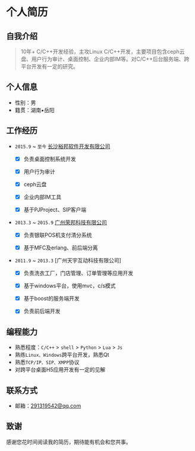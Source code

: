 # 个人简历
> 

## 自我介绍
> 10年+ C/C++开发经验，主攻Linux C/C++开发，主要项目包含ceph云盘、用户行为审计、桌面控制、企业内部IM等。对C/C++后台服务端、跨平台开发有一定的研究。

## 个人信息
* 性别：男
* 籍贯：湖南▪岳阳


## 工作经历

- `2015.9` ~ `至今` [长沙裕邦软件开发有限公司](https://aiqicha.baidu.com/company_detail_30467264883190?rq=ef&pd=ee&from=ps)
	- [x] 负责桌面控制系统开发
	- [x] 用户行为审计
	- [x] ceph云盘
	- [x] 企业内部IM工具
	- [x] 基于PJProject、SIP客户端


- `2013.3` ~ `2015.9` [广州荣邦科技有限公司](https://www.masget.com/)
	- [x] 负责银联POS机支付清分系统
	- [x] 基于MFC及erlang、前后端分离


- `2011.9` ~ `2013.3` [广州天宇互动科技有限公司]
	- [x] 负责洗衣工厂，门店管理、订单管理等应用开发
	- [x] 基于windows平台，使用mvc，c/s模式
	- [x] 基于boost的服务端开发
	- [x] 负责前后端开发


## 编程能力
* 熟悉程度：`C/C++` > `shell` > `Python` > `Lua` > `Js`
* 熟练`Linux、Windows`跨平台开发，熟悉Qt
* 熟悉`TCP/IP、SIP、XMPP`协议
* 对跨平台桌面H5应用开发有一定的见解

## 联系方式
* 邮箱：291319542@qq.com


## 致谢
感谢您花时间阅读我的简历，期待能有机会和您共事。


